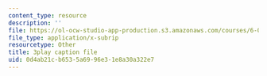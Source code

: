 ```yaml
---
content_type: resource
description: ''
file: https://ol-ocw-studio-app-production.s3.amazonaws.com/courses/6-041-probabilistic-systems-analysis-and-applied-probability-fall-2010/0d4ab21cb6535a6996e31e8a30a322e7_3eiio3Tw7UQ.vtt
file_type: application/x-subrip
resourcetype: Other
title: 3play caption file
uid: 0d4ab21c-b653-5a69-96e3-1e8a30a322e7
---
```

